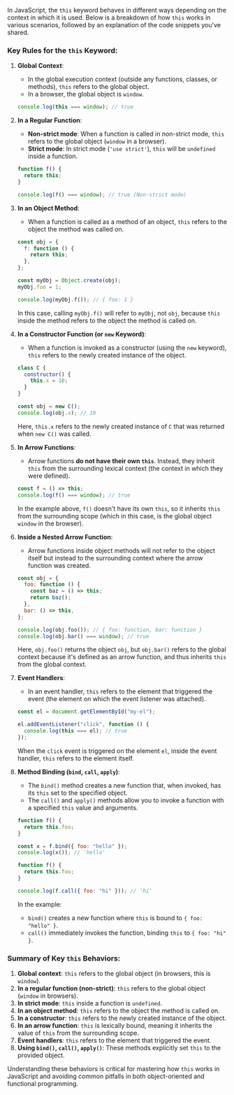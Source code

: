 In JavaScript, the `this` keyword behaves in different ways depending on the context in which it is used. Below is a breakdown of how `this` works in various scenarios, followed by an explanation of the code snippets you've shared.

### **Key Rules for the `this` Keyword:**

1. **Global Context**:
   - In the global execution context (outside any functions, classes, or methods), `this` refers to the global object.
   - In a browser, the global object is `window`.
   
   ```javascript
   console.log(this === window); // true
   ```

2. **In a Regular Function**:
   - **Non-strict mode**: When a function is called in non-strict mode, `this` refers to the global object (`window` in a browser).
   - **Strict mode**: In strict mode (`'use strict'`), `this` will be `undefined` inside a function.
   
   ```javascript
   function f() {
     return this;
   }
   
   console.log(f() === window); // true (Non-strict mode)
   ```

3. **In an Object Method**:
   - When a function is called as a method of an object, `this` refers to the object the method was called on.
   
   ```javascript
   const obj = {
     f: function () {
       return this;
     },
   };
   
   const myObj = Object.create(obj);
   myObj.foo = 1;
   
   console.log(myObj.f()); // { foo: 1 }
   ```

   In this case, calling `myObj.f()` will refer to `myObj`, not `obj`, because `this` inside the method refers to the object the method is called on.

4. **In a Constructor Function (or `new` Keyword)**:
   - When a function is invoked as a constructor (using the `new` keyword), `this` refers to the newly created instance of the object.
   
   ```javascript
   class C {
     constructor() {
       this.x = 10;
     }
   }
   
   const obj = new C();
   console.log(obj.x); // 10
   ```

   Here, `this.x` refers to the newly created instance of `C` that was returned when `new C()` was called.

5. **In Arrow Functions**:
   - Arrow functions **do not have their own `this`**. Instead, they inherit `this` from the surrounding lexical context (the context in which they were defined).
   
   ```javascript
   const f = () => this;
   console.log(f() === window); // true
   ```

   In the example above, `f()` doesn't have its own `this`, so it inherits `this` from the surrounding scope (which in this case, is the global object `window` in the browser).

6. **Inside a Nested Arrow Function**:
   - Arrow functions inside object methods will not refer to the object itself but instead to the surrounding context where the arrow function was created.
   
   ```javascript
   const obj = {
     foo: function () {
       const baz = () => this;
       return baz();
     },
     bar: () => this,
   };
   
   console.log(obj.foo()); // { foo: function, bar: function }
   console.log(obj.bar() === window); // true
   ```

   Here, `obj.foo()` returns the object `obj`, but `obj.bar()` refers to the global context because it's defined as an arrow function, and thus inherits `this` from the global context.

7. **Event Handlers**:
   - In an event handler, `this` refers to the element that triggered the event (the element on which the event listener was attached).
   
   ```javascript
   const el = document.getElementById("my-el");
   
   el.addEventListener("click", function () {
     console.log(this === el); // true
   });
   ```

   When the `click` event is triggered on the element `el`, inside the event handler, `this` refers to the element itself.

8. **Method Binding (`bind`, `call`, `apply`)**:
   - The `bind()` method creates a new function that, when invoked, has its `this` set to the specified object.
   - The `call()` and `apply()` methods allow you to invoke a function with a specified `this` value and arguments.
   
   ```javascript
   function f() {
     return this.foo;
   }
   
   const x = f.bind({ foo: "hello" });
   console.log(x()); // 'hello'
   
   function f() {
     return this.foo;
   }
   
   console.log(f.call({ foo: "hi" })); // 'hi'
   ```

   In the example:
   - `bind()` creates a new function where `this` is bound to `{ foo: "hello" }`.
   - `call()` immediately invokes the function, binding `this` to `{ foo: "hi" }`.

### **Summary of Key `this` Behaviors**:

1. **Global context**: `this` refers to the global object (in browsers, this is `window`).
2. **In a regular function (non-strict)**: `this` refers to the global object (`window` in browsers).
3. **In strict mode**: `this` inside a function is `undefined`.
4. **In an object method**: `this` refers to the object the method is called on.
5. **In a constructor**: `this` refers to the newly created instance of the object.
6. **In an arrow function**: `this` is lexically bound, meaning it inherits the value of `this` from the surrounding scope.
7. **Event handlers**: `this` refers to the element that triggered the event.
8. **Using `bind()`, `call()`, `apply()`**: These methods explicitly set `this` to the provided object.

Understanding these behaviors is critical for mastering how `this` works in JavaScript and avoiding common pitfalls in both object-oriented and functional programming.